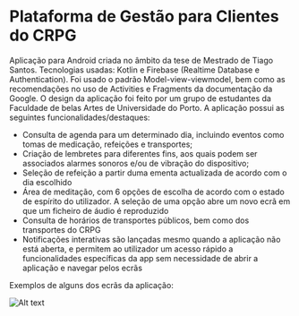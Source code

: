 # Plataforma de Gestão para Clientes do CRPG

Aplicação para Android criada no âmbito da tese de Mestrado de Tiago Santos. Tecnologias usadas: Kotlin e Firebase (Realtime Database e Authentication). Foi usado o padrão Model-view-viewmodel, bem como as recomendações no uso de Activities e Fragments da documentação da Google. O design da aplicação foi feito por um grupo de estudantes da Faculdade de belas Artes de Universidade do Porto. A aplicação possui as seguintes funcionalidades/destaques:

- Consulta de agenda para um determinado dia, incluindo eventos como tomas de medicação, refeições e transportes;
- Criação de lembretes para diferentes fins, aos quais podem ser associados alarmes sonoros e/ou de vibração do dispositivo;
- Seleção de refeição a partir duma ementa actualizada de acordo com o dia escolhido
- Área de meditação, com 6 opções de escolha de acordo com o estado de espírito do utilizador. A seleção de uma opção abre um novo ecrã em que um ficheiro de áudio é reproduzido
- Consulta de horários de transportes públicos, bem como dos transportes do CRPG
- Notificações interativas são lançadas mesmo quando a aplicação não está aberta, e permitem ao utilizador um acesso rápido a funcionalidades específicas da app sem necessidade de abrir a aplicação e navegar pelos ecrãs


Exemplos de alguns dos ecrãs da aplicação:

![Alt text](https://user-images.githubusercontent.com/43898814/134161904-cc90321d-0b32-4bd7-bab9-3b4e88389c98.PNG "Ecrãs da aplicação")

 
